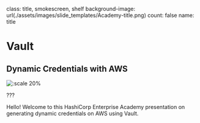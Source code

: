 class: title, smokescreen, shelf
background-image: url(./assets/images/slide_templates/Academy-title.png)
count: false
name: title

# Vault
## Dynamic Credentials with AWS

<!-- Image example -->
![:scale 20%](./assets/logos/HashiCorp_Enterprise_Academy_Vertical_White_RGB.png)

???

Hello! Welcome to this HashiCorp Enterprise Academy presentation on generating dynamic credentials on AWS using Vault.
